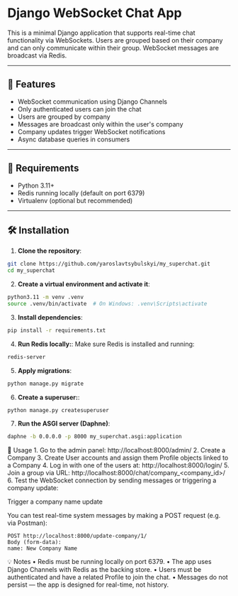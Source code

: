 # Django WebSocket Chat App

This is a minimal Django application that supports real-time chat functionality via WebSockets. Users are grouped based on their company and can only communicate within their group. WebSocket messages are broadcast via Redis.

---

## 🚀 Features

- WebSocket communication using Django Channels
- Only authenticated users can join the chat
- Users are grouped by company
- Messages are broadcast only within the user's company
- Company updates trigger WebSocket notifications
- Async database queries in consumers

---

## 🧱 Requirements

- Python 3.11+
- Redis running locally (default on port 6379)
- Virtualenv (optional but recommended)

---

## 🛠️ Installation

1. **Clone the repository**:

```bash
git clone https://github.com/yaroslavtsybulskyi/my_superchat.git
cd my_superchat
```
2. **Create a virtual environment and activate it**:
```bash
python3.11 -m venv .venv
source .venv/bin/activate  # On Windows: .venv\Scripts\activate
```
3. **Install dependencies**:
```bash
pip install -r requirements.txt
```
4. **Run Redis locally:**:
Make sure Redis is installed and running:
```bash
redis-server
```
5.	**Apply migrations**:
```bash
python manage.py migrate
```

6. **Create a superuser:**:
```bash
python manage.py createsuperuser
```

7. **Run the ASGI server (Daphne)**:
```bash
daphne -b 0.0.0.0 -p 8000 my_superchat.asgi:application
```

🧪 Usage
	1.	Go to the admin panel: http://localhost:8000/admin/
	2.	Create a Company
	3.	Create User accounts and assign them Profile objects linked to a Company
	4.	Log in with one of the users at: http://localhost:8000/login/
	5.	Join a group via URL:
http://localhost:8000/chat/company_<company_id>/
	6.	Test the WebSocket connection by sending messages or triggering a company update:

Trigger a company name update

You can test real-time system messages by making a POST request (e.g. via Postman):
```
POST http://localhost:8000/update-company/1/
Body (form-data):
name: New Company Name
```

💡 Notes
	•	Redis must be running locally on port 6379.
	•	The app uses Django Channels with Redis as the backing store.
	•	Users must be authenticated and have a related Profile to join the chat.
	•	Messages do not persist — the app is designed for real-time, not history.